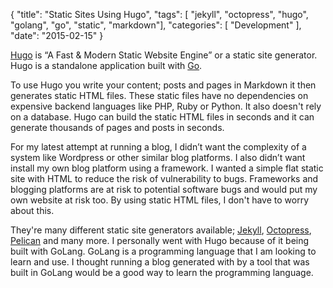 {
    "title": "Static Sites Using Hugo",
    "tags": [ "jekyll", "octopress", "hugo", "golang", "go", "static", "markdown"],
    "categories": [
        "Development"
    ],
    "date": "2015-02-15"
}

[Hugo](http://gohugo.io/) is “A Fast &amp; Modern Static Website Engine” or a static site generator. Hugo is a standalone application built with [Go](http://golang.org/).

To use Hugo you write your content; posts and pages in Markdown it then generates static HTML files. These static files have no dependencies on expensive backend languages like PHP, Ruby or Python. It also doesn't rely on a database. Hugo can build the static HTML files in seconds and it can generate thousands of pages and posts in seconds.

For my latest attempt at running a blog, I didn’t want the complexity of a system like Wordpress or other similar blog platforms. I also didn’t want install my own blog platform using a framework. I wanted a simple flat static site with HTML to reduce the risk of vulnerability to bugs. Frameworks and blogging platforms are at risk to potential software bugs and would put my own website at risk too. By using static HTML files, I don't have to worry about this.

They're many different static site generators available; [Jekyll](http://jekyllrb.com/), [Octopress](http://octopress.org/), [Pelican](http://blog.getpelican.com/) and many more. I personally went with Hugo because of it being built with GoLang. GoLang is a programming language that I am looking to learn and use.  I thought running a blog generated with by a tool that was built in GoLang would be a good way to learn the programming language.
